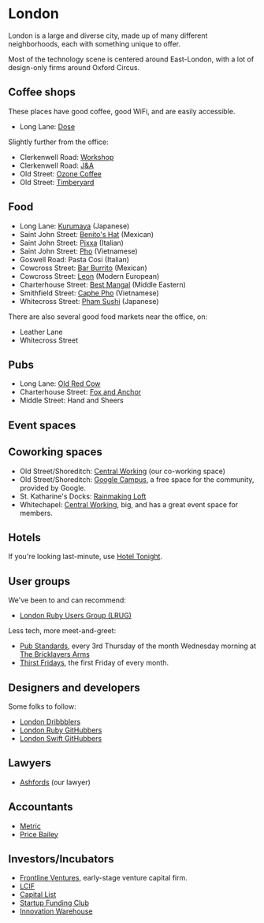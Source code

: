 # London

London is a large and diverse city, made up of many different neighborhoods,
each with something unique to offer.

Most of the technology scene is centered around East-London, with a lot of
design-only firms around Oxford Circus.

## Coffee shops

These places have good coffee, good WiFi, and are easily accessible.

* Long Lane: [Dose](http://dose-coffee.com)

Slightly further from the office:

* Clerkenwell Road: [Workshop](http://www.workshopcoffee.com)
* Clerkenwell Road: [J&A](http://jandacafe.com/)
* Old Street: [Ozone Coffee](http://www.ozonecoffee.co.uk)
* Old Street: [Timberyard](https://tyuk.com/locations/ty-old-street/)

## Food

* Long Lane: [Kurumaya](http://kurumaya.co.uk) (Japanese)
* Saint John Street: [Benito's Hat](http://benitos-hat.com) (Mexican)
* Saint John Street: [Pixxa](http://www.mypixxa.com) (Italian)
* Saint John Street: [Pho](http://www.phocafe.co.uk) (Vietnamese)
* Goswell Road: Pasta Cosi (Italian)
* Cowcross Street: [Bar Burrito](http://barburrito.co.uk) (Mexican)
* Cowcross Street: [Leon](http://leonrestaurants.co.uk) (Modern European)
* Charterhouse Street: [Best Mangal](http://www.thebestmangal.com) (Middle Eastern)
* Smithfield Street: [Caphe Pho](http://www.caphepho.co.uk) (Vietnamese)
* Whitecross Street: [Pham Sushi](http://www.phamsushi.co.uk) (Japanese)

There are also several good food markets near the office, on:

* Leather Lane
* Whitecross Street

## Pubs

* Long Lane: [Old Red Cow](http://theoldredcow.com)
* Charterhouse Street: [Fox and Anchor](http://www.foxandanchor.com)
* Middle Street: Hand and Sheers

## Event spaces 

## Coworking spaces

* Old Street/Shoreditch: [Central Working](http://centralworking.com) (our
  co-working space)
* Old Street/Shoreditch: [Google Campus](https://www.campus.co/london/en), a
  free space for the community, provided by Google.
* St. Katharine's Docks:
  [Rainmaking Loft](http://www.rainmakingloft.com/london/welcome)
* Whitechapel: [Central Working](http://centralworking.com), big, and has a
  great event space for members.

## Hotels

If you're looking last-minute, use [Hotel Tonight](http://www.hoteltonight.com).

## User groups

We've been to and can recommend:

* [London Ruby Users Group (LRUG)](http://lrug.org)

Less tech, more meet-and-greet:

* [Pub Standards](https://london.pubstandards.com), every 3rd Thursday of the
  month Wednesday morning at [The Bricklayers Arms](http://maps.google.co.uk/maps?q=31%20Gresse%20Street,%20London%20W1T%201QS)
* [Thirst Fridays](https://generalassemb.ly/education/thirst-fridays/london),
  the first Friday of every month.

## Designers and developers

Some folks to follow:

* [London Dribbblers](http://dribbble.com/designers?location=London)
* [London Ruby
  GitHubbers](https://github.com/search?type=Users&language=ruby&q=location:london)
* [London Swift
  GitHubbers](https://github.com/search?l=Swift&q=location%3Alondon&type=Users)

## Lawyers

* [Ashfords](http://www.ashfords.co.uk) (our lawyer)

## Accountants

* [Metric](http://www.metricaccountants.co.uk)
* [Price Bailey](http://www.pricebailey.co.uk)

## Investors/Incubators

* [Frontline Ventures](http://www.frontline.vc), early-stage venture capital
  firm.
* [LCIF](http://lcif.co)
* [Capital List](http://capitallist.co)
* [Startup Funding Club](http://startupfundingclub.com)
* [Innovation Warehouse](http://www.innovationwarehouse.org)
